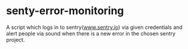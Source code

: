 # senty-error-monitoring
A script which logs in to sentry(www.sentry.io) via given credentials and alert people via sound when there is a new error in the chosen sentry project.
